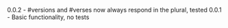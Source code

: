 0.0.2 - #versions and #verses now always respond in the plural, tested
0.0.1 - Basic functionality, no tests
